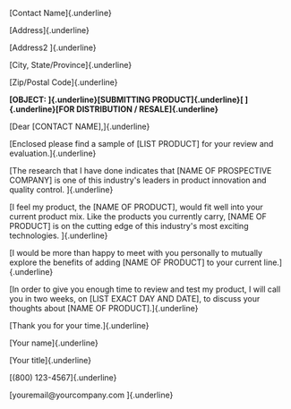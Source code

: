 [Contact Name]{.underline}

[Address]{.underline}

[Address2 ]{.underline}

[City, State/Province]{.underline}

[Zip/Postal Code]{.underline}

**[OBJECT: ]{.underline}[SUBMITTING PRODUCT]{.underline}[
]{.underline}[FOR DISTRIBUTION / RESALE]{.underline}**

[Dear \[CONTACT NAME\],]{.underline}

[Enclosed please find a sample of \[LIST PRODUCT\] for your review and
evaluation.]{.underline}

[The research that I have done indicates that \[NAME OF PROSPECTIVE
COMPANY\] is one of this industry\'s leaders in product innovation and
quality control. ]{.underline}

[I feel my product, the \[NAME OF PRODUCT\], would fit well into your
current product mix. Like the products you currently carry, \[NAME OF
PRODUCT\] is on the cutting edge of this industry\'s most exciting
technologies. ]{.underline}

[I would be more than happy to meet with you personally to mutually
explore the benefits of adding \[NAME OF PRODUCT\] to your current
line.]{.underline}

[In order to give you enough time to review and test my product, I will
call you in two weeks, on \[LIST EXACT DAY AND DATE\], to discuss your
thoughts about \[NAME OF PRODUCT\].]{.underline}

[Thank you for your time.]{.underline}

[Your name]{.underline}

[Your title]{.underline}

[(800) 123-4567]{.underline}

[youremail\@yourcompany.com ]{.underline}
